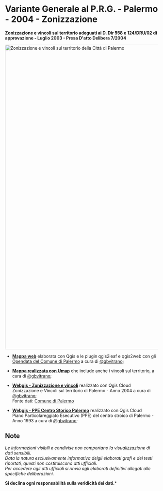# Variante Generale al P.R.G. - Palermo - 2004 - Zonizzazione
**Zonizzazione e vincoli sul territorio adeguati ai D. Dir 558 e 124/DRU/02 di approvazione - Luglio 2003 - Presa D'atto Delibera 7/2004**

<a href="http://siciliahub.github.io/mappe/prg_pa_2004/prg_pa_2004/prg_2004.html"><img width="1000" src="http://coseerobe.gbvitrano.it/wp/wp-content/uploads/2016/11/mappe_prg.jpg" Title="Zonizzazione e vincoli sul territorio della Città di Palermo" alt="Zonizzazione e vincoli sul territorio della Città di Palermo" /></a>

- [**Mappa web**](http://siciliahub.github.io/mappe/prg_pa_2004/prg_pa_2004/prg_2004.html) elaborata con Qgis e le plugin  qgis2leaf e qgis2web con gli [Opendata del Comune di Palermo](http://www.comune.palermo.it/opendata_dld.php?id=320) a cura di [@gbvitrano](https://twitter.com/gbvitrano);

- [**Mappa realizzata con Umap**](http://u.osmfr.org/m/75883/) che include anche i vincoli sul territorio, a cura di [@gbvitrano](https://twitter.com/gbvitrano);

- [**Webgis - Zonizzazione e vincoli**](https://qgiscloud.com/gbvitrano/Prg_2004_Pa) realizzato con Qgis Cloud<br>Zonizzazione e Vincoli sul territorio di Palermo - Anno 2004 a cura di [@gbvitrano](https://twitter.com/gbvitrano);<br>Fonte dati: [Comune di Palermo](http://www.comune.palermo.it/opendata_dld.php?id=320)

- [**Webgis - PPE Centro Storico Palermo**](https://qgiscloud.com/gbvitrano/Ppe_Pa) realizzato con Qgis Cloud<br>Piano Particolareggiato Esecutivo (PPE) del centro stroico di Palermo - Anno 1993 a cura di [@gbvitrano](https://twitter.com/gbvitrano);

## Note

*Le informazioni visibili e condivise non comportano la visualizzazione di dati sensibili.<br>Data la natura esclusivamente informativa delgli elaborati grafi e dei testi riportati, questi non costituiscono atti ufficiali.<br>Per accedere agli atti ufficiali si rinvia agli elaborati definitivi allegati alle specifiche deliberazioni.* 

**Si declina ogni responsabilità sulla veridicità dei dati.***

